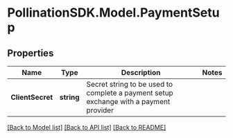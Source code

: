
# PollinationSDK.Model.PaymentSetup

## Properties

Name | Type | Description | Notes
------------ | ------------- | ------------- | -------------
**ClientSecret** | **string** | Secret string to be used to complete a payment setup exchange with a payment provider | 

[[Back to Model list]](../README.md#documentation-for-models)
[[Back to API list]](../README.md#documentation-for-api-endpoints)
[[Back to README]](../README.md)

